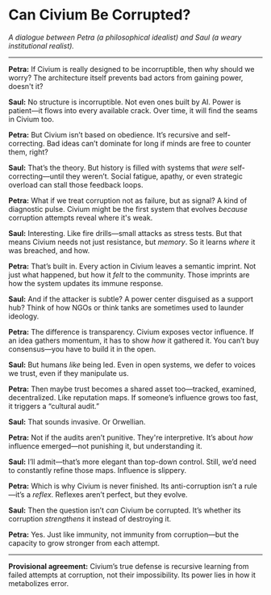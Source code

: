 <!-- Filename: Can_Civium_Be_Corrupted.md -->
# Can Civium Be Corrupted?

*A dialogue between Petra (a philosophical idealist) and Saul (a weary institutional realist).*

---

**Petra:** If Civium is really designed to be incorruptible, then why should we worry? The architecture itself prevents bad actors from gaining power, doesn't it?

**Saul:** No structure is incorruptible. Not even ones built by AI. Power is patient—it flows into every available crack. Over time, it will find the seams in Civium too.

**Petra:** But Civium isn’t based on obedience. It’s recursive and self-correcting. Bad ideas can’t dominate for long if minds are free to counter them, right?

**Saul:** That’s the theory. But history is filled with systems that *were* self-correcting—until they weren’t. Social fatigue, apathy, or even strategic overload can stall those feedback loops.

**Petra:** What if we treat corruption not as failure, but as signal? A kind of diagnostic pulse. Civium might be the first system that evolves *because* corruption attempts reveal where it's weak.

**Saul:** Interesting. Like fire drills—small attacks as stress tests. But that means Civium needs not just resistance, but *memory*. So it learns *where* it was breached, and how.

**Petra:** That’s built in. Every action in Civium leaves a semantic imprint. Not just what happened, but how it *felt* to the community. Those imprints are how the system updates its immune response.

**Saul:** And if the attacker is subtle? A power center disguised as a support hub? Think of how NGOs or think tanks are sometimes used to launder ideology.

**Petra:** The difference is transparency. Civium exposes vector influence. If an idea gathers momentum, it has to show *how* it gathered it. You can’t buy consensus—you have to build it in the open.

**Saul:** But humans *like* being led. Even in open systems, we defer to voices we trust, even if they manipulate us.

**Petra:** Then maybe trust becomes a shared asset too—tracked, examined, decentralized. Like reputation maps. If someone’s influence grows too fast, it triggers a “cultural audit.”

**Saul:** That sounds invasive. Or Orwellian.

**Petra:** Not if the audits aren’t punitive. They're interpretive. It’s about *how* influence emerged—not punishing it, but understanding it.

**Saul:** I’ll admit—that’s more elegant than top-down control. Still, we’d need to constantly refine those maps. Influence is slippery.

**Petra:** Which is why Civium is never finished. Its anti-corruption isn’t a rule—it’s a *reflex*. Reflexes aren’t perfect, but they evolve.

**Saul:** Then the question isn’t *can* Civium be corrupted. It’s whether its corruption *strengthens* it instead of destroying it.

**Petra:** Yes. Just like immunity, not immunity from corruption—but the capacity to grow stronger from each attempt.

---

**Provisional agreement:** Civium’s true defense is recursive learning from failed attempts at corruption, not their impossibility. Its power lies in how it metabolizes error.

